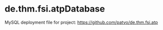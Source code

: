 # de.thm.fsi.atpDatabase
MySQL deployment file for project: https://github.com/patvo/de.thm.fsi.atp
